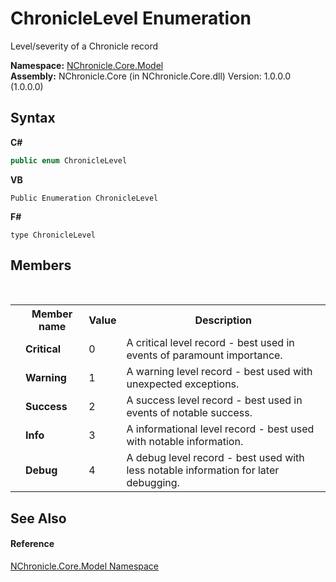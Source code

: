 # ChronicleLevel Enumeration
 

Level/severity of a Chronicle record

**Namespace:**&nbsp;<a href="N_NChronicle_Core_Model.md">NChronicle.Core.Model</a><br />**Assembly:**&nbsp;NChronicle.Core (in NChronicle.Core.dll) Version: 1.0.0.0 (1.0.0.0)

## Syntax

**C#**<br />
``` C#
public enum ChronicleLevel
```

**VB**<br />
``` VB
Public Enumeration ChronicleLevel
```

**F#**<br />
``` F#
type ChronicleLevel
```


## Members
&nbsp;<table><tr><th></th><th>Member name</th><th>Value</th><th>Description</th></tr><tr><td /><td target="F:NChronicle.Core.Model.ChronicleLevel.Critical">**Critical**</td><td>0</td><td>A critical level record - best used in events of paramount importance.</td></tr><tr><td /><td target="F:NChronicle.Core.Model.ChronicleLevel.Warning">**Warning**</td><td>1</td><td>A warning level record - best used with unexpected exceptions.</td></tr><tr><td /><td target="F:NChronicle.Core.Model.ChronicleLevel.Success">**Success**</td><td>2</td><td>A success level record - best used in events of notable success.</td></tr><tr><td /><td target="F:NChronicle.Core.Model.ChronicleLevel.Info">**Info**</td><td>3</td><td>A informational level record - best used with notable information.</td></tr><tr><td /><td target="F:NChronicle.Core.Model.ChronicleLevel.Debug">**Debug**</td><td>4</td><td>A debug level record - best used with less notable information for later debugging.</td></tr></table>

## See Also


#### Reference
<a href="N_NChronicle_Core_Model.md">NChronicle.Core.Model Namespace</a><br />
